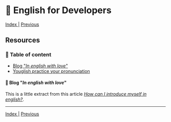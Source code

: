 # :statue_of_liberty: English for Developers

[Index |](/readme.md) [Previous](/files/pin.md)


## Resources


### :book: Table of content

- [Blog "*In english with love*"](https://www.inenglishwithlove.com/blog/introduce-yourself-in-english)
- [Youglish practice your pronunciation](https://youglish.com/)



#### :small_orange_diamond: Blog "*In english with love*"
This is a little extract from this article [*How can I introduce myself in english?*](https://www.inenglishwithlove.com/blog/introduce-yourself-in-english). 


---
[Index |](/readme.md) [Previous](/files/pin.md)